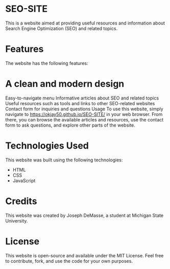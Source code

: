 # SEO-SITE
This is a website aimed at providing useful resources and information about Search Engine Optimization (SEO) and related topics.

# Features
The website has the following features:

# A clean and modern design
Easy-to-navigate menu
Informative articles about SEO and related topics
Useful resources such as tools and links to other SEO-related websites
Contact form for inquiries and questions
Usage
To use this website, simply navigate to https://okjay50.github.io/SEO-SITE/ in your web browser. From there, you can browse the available articles and resources, use the contact form to ask questions, and explore other parts of the website.

# Technologies Used
This website was built using the following technologies:

* HTML
* CSS
* JavaScript
# Credits
This website was created by Joseph DeMasse, a student at Michigan State University.
# License
This website is open-source and available under the MIT License. Feel free to contribute, fork, and use the code for your own purposes.
